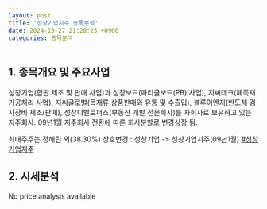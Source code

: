 ```yaml
---
layout: post
title: '성창기업지주 종목분석'
date: 2024-10-27 21:20:23 +0900
categories: 종목분석
---
```


## 1. 종목개요 및 주요사업

성창기업(합판 제조 및 판매 사업)과 성창보드(파티클보드(PB) 사업), 지씨테크(폐목재 가공처리 사업), 지씨글로벌(목재류 상품판매와 유통 및 수출입), 블루이엔지(반도체 검사장비 제조/판매), 성창디벨로퍼스(부동산 개발 전문회사)를 자회사로 보유하고 있는 지주회사. 09년1월 지주회사 전환에 따른 회사분할로 변경상장 됨. 

최대주주는 정해린 외(38.30%) 상호변경 : 성창기업 -> 성창기업지주(09년1월)
[#성창기업지주](#)

## 2. 시세분석

No price analysis available
